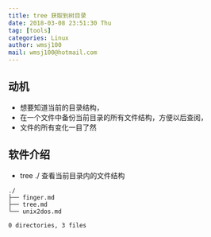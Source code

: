 ```yaml
---
title: tree 获取到树目录
date: 2018-03-08 23:51:30 Thu
tag: [tools]
categories: Linux
author: wmsj100
mail: wmsj100@hotmail.com
---
```


## 动机
- 想要知道当前的目录结构，
- 在一个文件中备份当前目录的所有文件结构，方便以后查阅，
- 文件的所有变化一目了然

## 软件介绍
- tree ./ 查看当前目录内的文件结构

```
./
├── finger.md
├── tree.md
└── unix2dos.md

0 directories, 3 files
```
